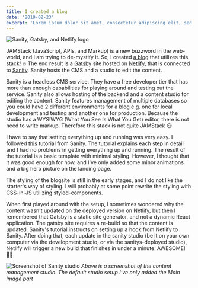 ```yaml
---
title: I created a blog
date: '2019-02-23'
excerpt: 'Lorem ipsum dolor sit amet, consectetur adipiscing elit, sed do eiusmod tempor incididunt ut labore et dolore magna aliqua. Praesent elementum facilisis leo vel fringilla est ullamcorper eget. At imperdiet dui accumsan sit amet nulla facilities morbi tempus.'
---
```


![Sanity, Gatsby, and Netlify logo](/assets/logos.png)

JAMStack (JavaScript, APIs, and Markup) is a new buzzword in the web-world, and I am trying to de-mystify it. So, I created [a blog](https://www.alicevidjeskog.com) that utilizes this stack! 🔥 The end result is a [Gatsby](https://www.gatsbyjs.org/) site hosted on [Netlify](https://www.netlify.com), that is connected to [Sanity](https://www.sanity.io). Sanity hosts the CMS and a studio to edit the content.

Sanity is a headless CMS service. They have a free developer tier that has more than enough capabilities for playing around and testing out the service. Sanity also allows hosting of the backend and a content studio for editing the content. Sanity features management of multiple databases so you could have 2 different environments for a blog e.g. one for local development and testing and another one for production. Because the studio has a WYSIWYG (What You See Is What You Get) editor, there is not need to write markup. Therefore this stack is not quite JAMStack 😏

I have to say that setting everything up and running was very easy. I followed [this](https://www.sanity.io/blog/how-to-quickly-set-up-a-gatsby-js-jamstack-website-with-a-headless-cms) tutorial from Sanity. The tutorial explains each step in detail and I had no problems in getting everything up and running. The result of the tutorial is a basic template with minimal styling. However, I thought that it was good enough for now, and I've only added some minor animations and a big hero picture on the landing page.

The styling of the blogsite is still in the early stages, and I do not like the starter's way of styling. I will probably at some point rewrite the styling with CSS-in-JS utilizing styled-components.

When first played around with the setup, I sometimes wondered why the content wasn't updated on the deployed version on Netlify, but then I remembered that Gatsby is a static site generator, and not a dynamic React application. The gatsby site requires a re-build so that the content is updated. Sanity's tutorial instructs on setting up a hook from Netlify to Sanity. After doing that, each update in the sanity studio (be it on your own computer via the development studio, or via the sanitys-deployed studio), Netlify will trigger a new build that finishes in under a minute. AWESOME! 💪🏻

![Screenshot of Sanity studio](/assets/sanity-studio.png)
_Above is a screenshot of the content management studio. The default studio setup I've only added the Main Image part_
